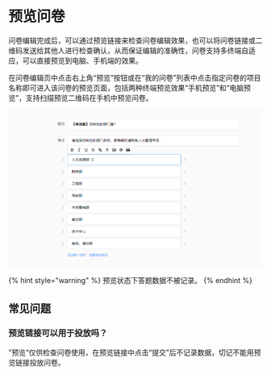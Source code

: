 # 预览问卷

问卷编辑完成后，可以通过预览链接来检查问卷编辑效果，也可以将问卷链接或二维码发送给其他人进行检查确认，从而保证编辑的准确性，问卷支持多终端自适应，可以直接预览到电脑、手机端的效果。

在问卷编辑页中点击右上角“预览”按钮或在“我的问卷”列表中点击指定问卷的项目名称即可进入该问卷的预览页面，包括两种终端预览效果“手机预览”和“电脑预览”，支持扫描预览二维码在手机中预览问卷。

![&#x9884;&#x89C8;&#x95EE;&#x5377;](../.gitbook/assets/image%20%28322%29.png)



{% hint style="warning" %}
预览状态下答题数据不被记录。
{% endhint %}

## 常见问题

### 预览链接可以用于投放吗？

”预览“仅供检查问卷使用，在预览链接中点击“提交”后不记录数据，切记不能用预览链接投放问卷。

